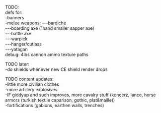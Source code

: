 TODO:  
defs for:   
-banners  
-melee weapons:
    ---bardiche  
    ---boarding axe (1hand smaller sapper axe)  
    ---battle axe  
    ---warpick  
    ---hanger/cutlass  
    ---yatagan  
debug: 4lbs cannon ammo texture paths  



TODO later:  
-do shields whenever new CE shield render drops  

TODO content updates:  
-little more civilian clothes  
-more artillery explosives  
-IF giddyup and such improves, more cavalry stuff (koncerz, lance, horse armors (turkish textile caparison, gothic, plat&maille))  
-fortifications (gabions, earthen walls, trenches)  
